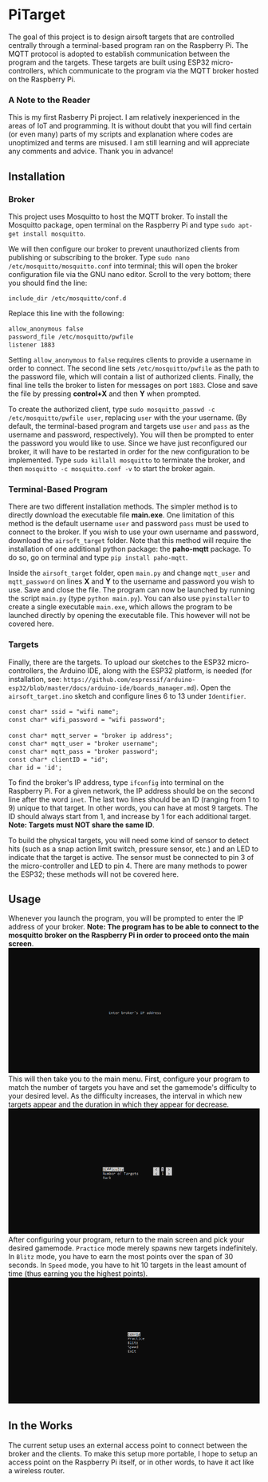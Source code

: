 # PiTarget
The goal of this project is to design airsoft targets that are controlled centrally through a terminal-based program ran on the Raspberry Pi. The MQTT protocol is adopted to establish communication between the program and the targets. These targets are built using ESP32 micro-controllers, which communicate to the program via the MQTT broker hosted on the Raspberry Pi.
### A Note to the Reader
This is my first Rasberry Pi project. I am relatively inexperienced in the areas of IoT and programming. It is without doubt that you will find certain (or even many) parts of my scripts and explanation where codes are unoptimized and terms are misused. I am still learning and will appreciate any comments and advice. Thank you in advance!
## Installation
### Broker
This project uses Mosquitto to host the MQTT broker. To install the Mosquitto package, open terminal on the Raspberry Pi and type `sudo apt-get install mosquitto`. 

We will then configure our broker to prevent unauthorized clients from publishing or subscribing to the broker. Type `sudo nano /etc/mosquitto/mosquitto.conf` into terminal; this will open the broker configuration file via the GNU nano editor. Scroll to the very bottom; there you should find the line:
```
include_dir /etc/mosquitto/conf.d
```
Replace this line with the following:
```
allow_anonymous false
password_file /etc/mosquitto/pwfile
listener 1883
```
Setting `allow_anonymous` to `false` requires clients to provide a username in order to connect. The second line sets `/etc/mosquitto/pwfile` as the path to the password file, which will contain a list of authorized clients. Finally, the final line tells the broker to listen for messages on port `1883`. Close and save the file by pressing **control+X** and then **Y** when prompted.

To create the authorized client, type `sudo mosquitto_passwd -c /etc/mosquitto/pwfile user`, replacing `user` with the your username. (By default, the terminal-based program and targets use `user` and `pass` as the username and password, respectively). You will then be prompted to enter the password you would like to use. Since we have just reconfigured our broker, it will have to be restarted in order for the new configuration to be implemented. Type `sudo killall mosquitto` to terminate the broker, and then `mosquitto -c mosquitto.conf -v` to start the broker again.
### Terminal-Based Program
There are two different installation methods. The simpler method is to directly download the executable file **main.exe**. One limitation of this method is the default username `user` and password `pass` must be used to connect to the broker. If you wish to use your own username and password, download the `airsoft_target` folder. Note that this method will require the installation of one additional python package: the **paho-mqtt** package. To do so, go on terminal and type `pip install paho-mqtt`.

Inside the `airsoft_target` folder, open `main.py` and change `mqtt_user` and `mqtt_password` on lines **X** and **Y** to the username and password you wish to use. Save and close the file. The program can now be launched by running the script `main.py` (type `python main.py`). You can also use `pyinstaller` to create a single executable `main.exe`, which allows the program to be launched directly by opening the executable file. This however will not be covered here.
### Targets
Finally, there are the targets. To upload our sketches to the ESP32 micro-controllers, the Arduino IDE, along with the ESP32 platform, is needed (for installation, see: `https://github.com/espressif/arduino-esp32/blob/master/docs/arduino-ide/boards_manager.md`). Open the `airsoft_target.ino` sketch and configure lines 6 to 13 under `Identifier`.
```
const char* ssid = "wifi name";
const char* wifi_password = "wifi password";

const char* mqtt_server = "broker ip address";
const char* mqtt_user = "broker username";
const char* mqtt_pass = "broker password";
const char* clientID = "id";
char id = 'id';
```
To find the broker's IP address, type `ifconfig` into terminal on the Raspberry Pi. For a given network, the IP address should be on the second line after the word `inet`. The last two lines should be an ID (ranging from 1 to 9) unique to that target. In other words, you can have at most 9 targets. The ID should always start from 1, and increase by 1 for each additional target. **Note: Targets must NOT share the same ID**. 

To build the physical targets, you will need some kind of sensor to detect hits (such as a snap action limit switch, pressure sensor, etc.) and an LED to indicate that the target is active. The sensor must be connected to pin 3 of the micro-controller and LED to pin 4. There are many methods to power the ESP32; these methods will not be covered here.
## Usage
Whenever you launch the program, you will be prompted to enter the IP address of your broker. **Note: The program has to be able to connect to the mosquitto broker on the Raspberry Pi in order to proceed onto the main screen**.
![](Images/broker_ip.png)
This will then take you to the main menu. First, configure your program to match the number of targets you have and set the gamemode's difficulty to your desired level. As the difficulty increases, the interval in which new targets appear and the duration in which they appear for decrease.
![](Images/config_screen.png)
After configuring your program, return to the main screen and pick your desired gamemode. `Practice` mode merely spawns new targets indefinitely. In `Blitz` mode, you have to earn the most points over the span of 30 seconds. In `Speed` mode, you have to hit 10 targets in the least amount of time (thus earning you the highest points). 
![](Images/main_screen.png)
## In the Works
The current setup uses an external access point to connect between the broker and the clients. To make this setup more portable, I hope to setup an access point on the Raspberry Pi itself, or in other words, to have it act like a wireless router.
